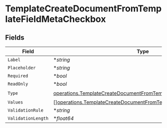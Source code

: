 # TemplateCreateDocumentFromTemplateFieldMetaCheckbox


## Fields

| Field                                                                                                                                                    | Type                                                                                                                                                     | Required                                                                                                                                                 | Description                                                                                                                                              |
| -------------------------------------------------------------------------------------------------------------------------------------------------------- | -------------------------------------------------------------------------------------------------------------------------------------------------------- | -------------------------------------------------------------------------------------------------------------------------------------------------------- | -------------------------------------------------------------------------------------------------------------------------------------------------------- |
| `Label`                                                                                                                                                  | **string*                                                                                                                                                | :heavy_minus_sign:                                                                                                                                       | N/A                                                                                                                                                      |
| `Placeholder`                                                                                                                                            | **string*                                                                                                                                                | :heavy_minus_sign:                                                                                                                                       | N/A                                                                                                                                                      |
| `Required`                                                                                                                                               | **bool*                                                                                                                                                  | :heavy_minus_sign:                                                                                                                                       | N/A                                                                                                                                                      |
| `ReadOnly`                                                                                                                                               | **bool*                                                                                                                                                  | :heavy_minus_sign:                                                                                                                                       | N/A                                                                                                                                                      |
| `Type`                                                                                                                                                   | [operations.TemplateCreateDocumentFromTemplateFieldMetaTypeCheckbox](../../models/operations/templatecreatedocumentfromtemplatefieldmetatypecheckbox.md) | :heavy_check_mark:                                                                                                                                       | N/A                                                                                                                                                      |
| `Values`                                                                                                                                                 | [][operations.TemplateCreateDocumentFromTemplateValue2](../../models/operations/templatecreatedocumentfromtemplatevalue2.md)                             | :heavy_minus_sign:                                                                                                                                       | N/A                                                                                                                                                      |
| `ValidationRule`                                                                                                                                         | **string*                                                                                                                                                | :heavy_minus_sign:                                                                                                                                       | N/A                                                                                                                                                      |
| `ValidationLength`                                                                                                                                       | **float64*                                                                                                                                               | :heavy_minus_sign:                                                                                                                                       | N/A                                                                                                                                                      |